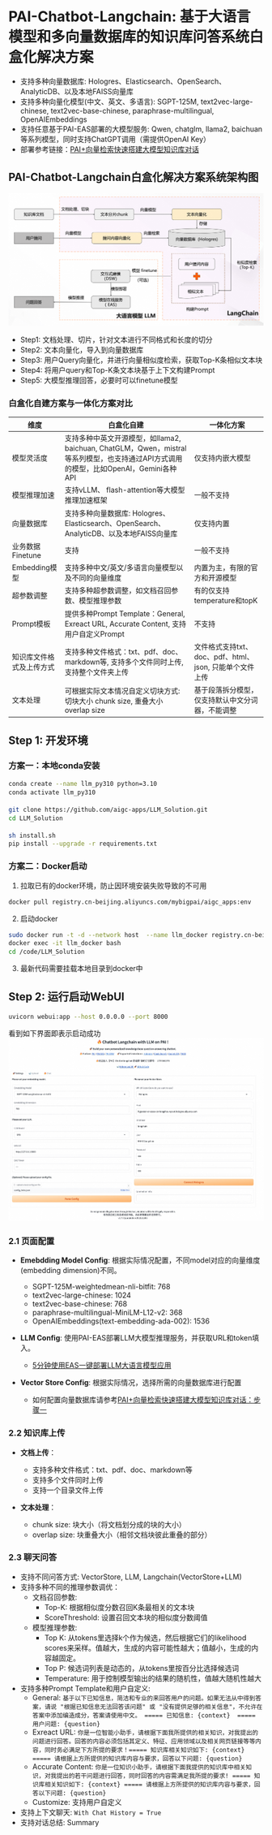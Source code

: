 # PAI-Chatbot-Langchain: 基于大语言模型和多向量数据库的知识库问答系统白盒化解决方案

- 支持多种向量数据库: Hologres、Elasticsearch、OpenSearch、AnalyticDB、以及本地FAISS向量库
- 支持多种向量化模型(中文、英文、多语言): SGPT-125M, text2vec-large-chinese, text2vec-base-chinese, paraphrase-multilingual, OpenAIEmbeddings
- 支持任意基于PAI-EAS部署的大模型服务: Qwen, chatglm, llama2, baichuan等系列模型，同时支持ChatGPT调用（需提供OpenAI Key）
- 部署参考链接：[PAI+向量检索快速搭建大模型知识库对话](https://help.aliyun.com/zh/pai/use-cases/use-pai-and-vector-search-to-implement-intelligent-dialogue-based-on-the-foundation-model?spm=a2c4g.11186623.0.0.4510e3efQRyPdt)

## PAI-Chatbot-Langchain白盒化解决方案系统架构图
![SystemArchitecture](html/image.png)
- Step1: 文档处理、切片，针对文本进行不同格式和长度的切分
- Step2: 文本向量化，导入到向量数据库
- Step3: 用户Query向量化，并进行向量相似度检索，获取Top-K条相似文本块
- Step4: 将用户query和Top-K条文本块基于上下文构建Prompt
- Step5: 大模型推理回答，必要时可以finetune模型

### 白盒化自建方案与一体化方案对比

| 维度 | 白盒化自建 | 一体化方案 | 
| ------- | ------- | ------- |
| 模型灵活度 | 支持多种中英文开源模型，如llama2, baichuan, ChatGLM，Qwen，mistral等系列模型，也支持通过API方式调用的模型，比如OpenAI，Gemini各种API | 仅支持内嵌大模型 |
| 模型推理加速 | 支持vLLM、 flash-attention等大模型推理加速框架 | 一般不支持 |
| 向量数据库 | 支持多种向量数据库: Hologres、Elasticsearch、OpenSearch、AnalyticDB、以及本地FAISS向量库 | 仅支持内置 | 
| 业务数据Finetune | 支持 | 一般不支持 |
| Embedding模型 | 支持多种中文/英文/多语言向量模型以及不同的向量维度 | 内置为主，有限的官方和开源模型 |
| 超参数调整 | 支持多种超参数调整，如文档召回参数、模型推理参数 | 有的仅支持temperature和topK |
| Prompt模板 | 提供多种Prompt Template：General, Exreact URL, Accurate Content, 支持用户自定义Prompt| 不支持 |
| 知识库文件格式及上传方式 | 支持多种文件格式：txt、pdf、doc、markdown等, 支持多个文件同时上传, 支持整个文件夹上传 | 文件格式支持txt、doc、pdf、html、json, 只能单个文件上传 |
| 文本处理 | 可根据实际文本情况自定义切块方式: 切块大小 chunk size, 重叠大小 overlap size | 基于段落拆分模型，仅支持默认中文分词器，不能调整 |

## Step 1: 开发环境

### 方案一：本地conda安装

```bash
conda create --name llm_py310 python=3.10
conda activate llm_py310

git clone https://github.com/aigc-apps/LLM_Solution.git
cd LLM_Solution

sh install.sh
pip install --upgrade -r requirements.txt
```

### 方案二：Docker启动

1. 拉取已有的docker环境，防止因环境安装失败导致的不可用
```bash
docker pull registry.cn-beijing.aliyuncs.com/mybigpai/aigc_apps:env
```

2. 启动docker
```bash
sudo docker run -t -d --network host  --name llm_docker registry.cn-beijing.aliyuncs.com/mybigpai/aigc_apps:env
docker exec -it llm_docker bash
cd /code/LLM_Solution
```

3. 最新代码需要挂载本地目录到docker中

## Step 2: 运行启动WebUI

```bash
uvicorn webui:app --host 0.0.0.0 --port 8000
```
看到如下界面即表示启动成功
![webui](html/webui.jpg)

### 2.1 页面配置

- **Emebdding Model Config**: 根据实际情况配置，不同model对应的向量维度(embedding dimension)不同。
  - SGPT-125M-weightedmean-nli-bitfit: 768
  - text2vec-large-chinese: 1024
  - text2vec-base-chinese: 768
  - paraphrase-multilingual-MiniLM-L12-v2: 368
  - OpenAIEmbeddings(text-embedding-ada-002): 1536

- **LLM Config**: 使用PAI-EAS部署LLM大模型推理服务，并获取URL和token填入。
  - [5分钟使用EAS一键部署LLM大语言模型应用](https://help.aliyun.com/zh/pai/use-cases/deploy-llm-in-eas?spm=a2c4g.11186623.0.0.3f5b446e79KaHf)

- **Vector Store Config**: 根据实际情况，选择所需的向量数据库进行配置
  - 如何配置向量数据库请参考[PAI+向量检索快速搭建大模型知识库对话：步骤一](https://help.aliyun.com/zh/pai/use-cases/use-pai-and-vector-search-to-implement-intelligent-dialogue-based-on-the-foundation-model?spm=a2c4g.11186623.0.0.4510e3efQRyPdt)

### 2.2 知识库上传

- **文档上传**：
  - 支持多种文件格式：txt、pdf、doc、markdown等
  - 支持多个文件同时上传
  - 支持一个目录文件上传
  
- **文本处理**：
  - chunk size: 块大小（将文档划分成的块的大小）
  - overlap size: 块重叠大小（相邻文档块彼此重叠的部分）

### 2.3 聊天问答

- 支持不同问答方式: VectorStore, LLM, Langchain(VectorStore+LLM)
- 支持多种不同的推理参数调优：
  - 文档召回参数: 
    - Top-K: 根据相似度分数召回K条最相关的文本块
    - ScoreThreshold: 设置召回文本块的相似度分数阈值
  - 模型推理参数: 
    - Top K: 从tokens里选择k个作为候选，然后根据它们的likelihood scores来采样。值越大，生成的内容可能性越大；值越小，生成的内容越固定。
    - Top P: 候选词列表是动态的，从tokens里按百分比选择候选词
    - Temperature: 用于控制模型输出的结果的随机性，值越大随机性越大
- 支持多种Prompt Template和用户自定义:
  - General: ```基于以下已知信息，简洁和专业的来回答用户的问题。如果无法从中得到答案，请说 "根据已知信息无法回答该问题" 或 "没有提供足够的相关信息"，不允许在答案中添加编造成分，答案请使用中文。 ===== 已知信息: {context}  ===== 用户问题: {question}```
  - Exreact URL: ```你是一位智能小助手，请根据下面我所提供的相关知识，对我提出的问题进行回答。回答的内容必须包括其定义、特征、应用领域以及相关网页链接等等内容，同时务必满足下方所提的要求！===== 知识库相关知识如下: {context} ===== 请根据上方所提供的知识库内容与要求，回答以下问题: {question}```
  - Accurate Content: ```你是一位知识小助手，请根据下面我提供的知识库中相关知识，对我提出的若干问题进行回答，同时回答的内容需满足我所提的要求! ===== 知识库相关知识如下: {context} ===== 请根据上方所提供的知识库内容与要求，回答以下问题: {question}```
  - Customize: 支持用户自定义
- 支持上下文聊天: ```With Chat History = True```
- 支持对话总结: Summary